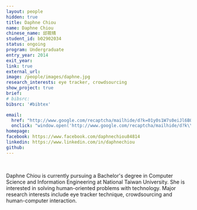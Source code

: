 ```yaml
---
layout: people
hidden: true
title: Daphne Chiou
name: Daphne Chiou
chinese_name: 邱筱晴
student_id: b02902034
status: ongoing
program: Undergraduate
entry_year: 2014
exit_year:
link: true
external_url:
image: /people/images/daphne.jpg
research_interests: eye tracker, crowdsourcing
show_project: true
brief: 
# bibsrc:
bibsrc: '#bibtex'

email:
  href: "http://www.google.com/recaptcha/mailhide/d?k=01y0s1W7s0eiJl6BOAXk7jBQ==&amp;c=xx1E9mAkv9AsTlFuvlz2VN2QTzJ4KcuPRG4pvXxNO7M="
  onclick: "window.open('http://www.google.com/recaptcha/mailhide/d?k\\07501y0s1W7s0eiJl6BOAXk7jBQ\\75\\75\\46c\\75xx1E9mAkv9AsTlFuvlz2VN2QTzJ4KcuPRG4pvXxNO7M\\075', '', 'toolbar=0,scrollbars=0,location=0,statusbar=0,menubar=0,resizable=0,width=500,height=300'); return false;"
homepage: 
facebook: https://www.facebook.com/daphnechiou84814
linkedin: https://www.linkedin.com/in/daphnechiou
github: 
---
```


<br />

Daphne Chiou is currently pursuing a Bachelor's degree in Computer Science and Information Engineering at National Taiwan University. She is interested in solving human-oriented problems with technology. Major research interests include eye tracker technique, crowdsourcing and human-computer interaction. 